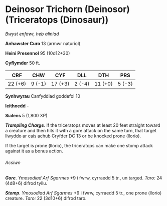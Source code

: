 # Deinosor Trichorn (Deinosor) (Triceratops (Dinosaur))

*Bwyst enfawr, heb aliniad*

**Anhawster Curo** 13 (armwr naturiol)

**Heini Presennol** 95 (10d12+30)

**Cyflymder** 50 ft.

| CRF     | CHW    | CYF     | DLL    | DTH     | PRS    |
|---------|--------|---------|--------|---------|--------|
| 22 (+6) | 9 (-1) | 17 (+3) | 2 (-4) | 11 (+0) | 5 (-3) |

**Synhwyrau** Canfyddiad goddefol 10

**Ieithoedd** -

**Sialens** 5 (1,800 XP)

***Trampling Charge***. If the triceratops moves at least 20 feet straight toward a creature and then hits it with a gore attack on the same turn, that target llwyddo ar cais achub Cryfder DC 13 or be knocked prone (llorio).

If the target is prone (llorio), the triceratops can make one stomp attack against it as a bonus action.

###### Acsiwn

***Gore***. *Ymosodiad Arf Sgarmes* +9 i fwrw, cyrraedd 5 tr., un targed. *Taro:* 24 (4d8+6) difrod tyllu.

***Stomp***. *Ymosodiad Arf Sgarmes* +9 i fwrw, cyrraedd 5 tr., one prone (llorio) creature. *Taro:* 22 (3d10+6) difrod taro.